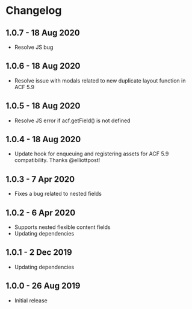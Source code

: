 # Changelog ##

## 1.0.7 - 18 Aug 2020
* Resolve JS bug

## 1.0.6 - 18 Aug 2020
* Resolve issue with modals related to new duplicate layout function in ACF 5.9

## 1.0.5 - 18 Aug 2020
* Resolve JS error if acf.getField() is not defined

## 1.0.4 - 18 Aug 2020
* Update hook for enqueuing and registering assets for ACF 5.9 compatibility. Thanks @elliottpost!

## 1.0.3 - 7 Apr 2020
* Fixes a bug related to nested fields

## 1.0.2 - 6 Apr 2020
* Supports nested flexible content fields
* Updating dependencies

## 1.0.1 - 2 Dec 2019
* Updating dependencies

## 1.0.0 - 26 Aug 2019
* Initial release
